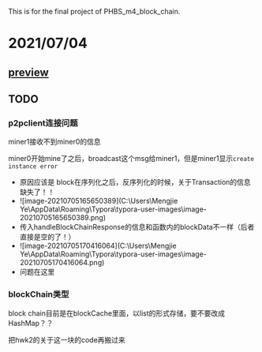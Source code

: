 This is for the final project of PHBS_m4_block_chain.

# 2021/07/04

## [preview](https://github.com/lethe-ye/PHBS_BlockChain_proj/blob/main/02%20code/version2/minePreview.htm)

## TODO

### p2pclient连接问题

miner1接收不到miner0的信息

miner0开始mine了之后，broadcast这个msg给miner1，但是miner1显示`create instance error`

- 原因应该是 block在序列化之后，反序列化的时候，关于Transaction的信息缺失了！！
- ![image-20210705165650389](C:\Users\Mengjie Ye\AppData\Roaming\Typora\typora-user-images\image-20210705165650389.png)
- 传入handleBlockChainResponse的信息和函数内的blockData不一样（后者直接是空的了！）
- ![image-20210705170416064](C:\Users\Mengjie Ye\AppData\Roaming\Typora\typora-user-images\image-20210705170416064.png)
- 问题在这里

### blockChain类型

block chain目前是在blockCache里面，以list的形式存储，要不要改成HashMap？？

把hwk2的关于这一块的code再搬过来

